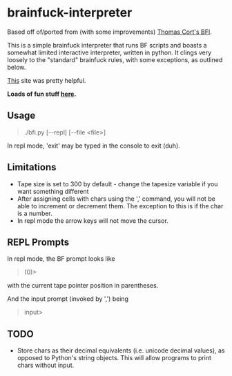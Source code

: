 # brainfuck-interpreter

Based off of/ported from (with some improvements) [Thomas Cort's BFI](http://esoteric.sange.fi/brainfuck/impl/interp/BFI.c).

This is a simple brainfuck interpreter that runs BF scripts and boasts a somewhat limited interactive interpreter, written in python.
It clings very loosely to the "standard" brainfuck rules, with some exceptions, as outlined below.

[This](https://esolangs.org/wiki/Brainfuck) site was pretty helpful.

**Loads of fun stuff [here](http://esoteric.sange.fi/brainfuck/).**

## Usage
> ./bfi.py \[--repl\] \[--file \<file\>\]

In repl mode, 'exit' may be typed in the console to exit (duh).

## Limitations
* Tape size is set to 300 by default - change the tapesize variable if you want something different
* After assigning cells with chars using the ',' command, you will not be able to increment or decrement them. The exception to this is if the char is a number.
* In repl mode the arrow keys will not move the cursor.

## REPL Prompts
In repl mode, the BF prompt looks like
> (0)\> 

with the current tape pointer position in parentheses.

And the input prompt (invoked by ',') being
> input\> 

## TODO
* Store chars as their decimal equivalents (i.e. unicode decimal values), as opposed to Python's string objects. This will allow programs to print chars without input.
